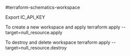 #terraform-schematics-workspace



Export IC_API_KEY

To create a new workspace and apply
terraform apply --target=null_resource.apply

To destroy and delete workspace
terraform apply --target=null_resource.destroy
